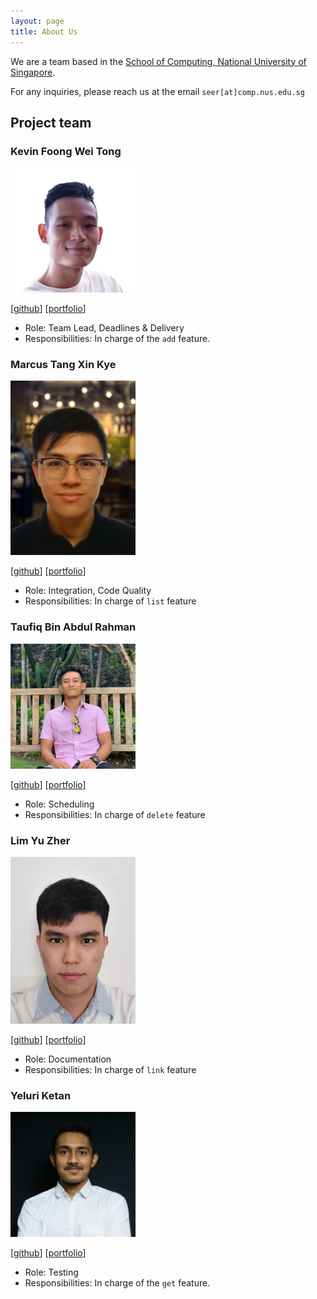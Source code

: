 ```yaml
---
layout: page
title: About Us
---
```


We are a team based in the [School of Computing, National University of Singapore](https://www.comp.nus.edu.sg).

For any inquiries, please reach us at the email `seer[at]comp.nus.edu.sg`

## Project team

### Kevin Foong Wei Tong

<img src="images/kevin9foong.png" width="200px">

[[github](https://github.com/kevin9foong)]
[[portfolio](team/kevin9foong.md)]

* Role: Team Lead, Deadlines & Delivery
* Responsibilities: In charge of the `add` feature.

### Marcus Tang Xin Kye

<img src="images/marcustxk.png" width="200px">

[[github](https://github.com/marcustxk)]
[[portfolio](team/marcustxk.md)]

* Role: Integration, Code Quality
* Responsibilities: In charge of `list` feature

### Taufiq Bin Abdul Rahman

<img src="images/tau-bar.png" width="200px">

[[github](https://github.com/tau-bar)]
[[portfolio](team/tau-bar.md)]

* Role: Scheduling
* Responsibilities: In charge of `delete` feature

### Lim Yu Zher

<img src="images/lzher385.png" width="200px">

[[github](https://github.com/lzher385)]
[[portfolio](team/lzher385.md)]

* Role: Documentation
* Responsibilities: In charge of `link` feature

### Yeluri Ketan

<img src="images/yeluriketan.png" width="200px">

[[github](https://github.com/YeluriKetan)]
[[portfolio](team/yeluriketan.md)]

* Role: Testing
* Responsibilities: In charge of the `get` feature.
